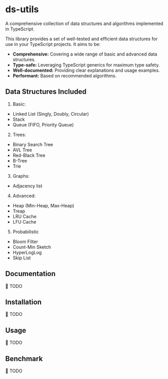 # ds-utils

A comprehensive collection of data structures and algorithms implemented in TypeScript.

This library provides a set of well-tested and efficient data structures for use in your TypeScript projects. It aims to be:

* **Comprehensive:** Covering a wide range of basic and advanced data structures.
* **Type-safe:**  Leveraging TypeScript generics for maximum type safety.
* **Well-documented:**  Providing clear explanations and usage examples.
* **Performant:**  Based on recommended algorithms.

## Data Structures Included

1. Basic:
- Linked List (Singly, Doubly, Circular)
- Stack
- Queue (FIFO, Priority Queue)

2. Trees:
- Binary Search Tree
- AVL Tree
- Red-Black Tree
- B-Tree
- Trie

3. Graphs:
- Adjacency list

4. Advanced:
- Heap (Min-Heap, Max-Heap)
- Treap
- LRU Cache
- LFU Cache

5. Probabilistic
- Bloom Filter
- Count-Min Sketch
- HyperLogLog
- Skip List

## Documentation

🚧 TODO

## Installation

🚧 TODO

## Usage

🚧 TODO

## Benchmark

🚧 TODO

